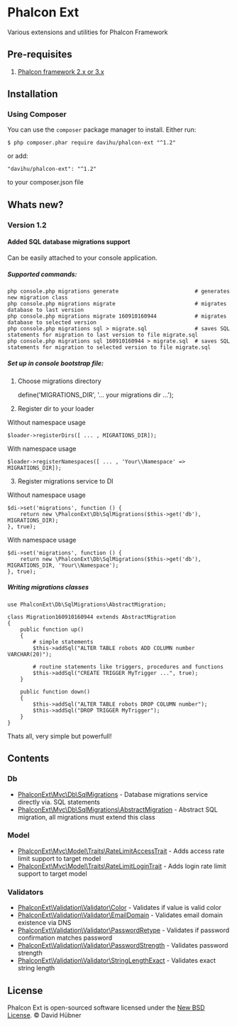 # Phalcon Ext

Various extensions and utilities for Phalcon Framework

## Pre-requisites

1. [Phalcon framework 2.x or 3.x](https://phalconphp.com/)

## Installation

### Using Composer
You can use the `composer` package manager to install. Either run:

    $ php composer.phar require davihu/phalcon-ext "^1.2"

or add:

    "davihu/phalcon-ext": "^1.2"

to your composer.json file

## Whats new?

### Version 1.2

#### Added SQL database migrations support

Can be easily attached to your console application.

##### Supported commands:

    php console.php migrations generate                        # generates new migration class
    php console.php migrations migrate                         # migrates database to last version
    php console.php migrations migrate 160910160944            # migrates database to selected version
    php console.php migrations sql > migrate.sql               # saves SQL statements for migration to last version to file migrate.sql
    php console.php migrations sql 160910160944 > migrate.sql  # saves SQL statements for migration to selected version to file migrate.sql

##### Set up in console bootstrap file:

1) Choose migrations directory

    define('MIGRATIONS_DIR', '... your migrations dir ...');

2) Register dir to your loader

Without namespace usage

    $loader->registerDirs([ ... , MIGRATIONS_DIR]);

With namespace usage

    $loader->registerNamespaces([ ... , 'Your\\Namespace' => MIGRATIONS_DIR]);

3) Register migrations service to DI

Without namespace usage

    $di->set('migrations', function () {
        return new \PhalconExt\Db\SqlMigrations($this->get('db'), MIGRATIONS_DIR);
    }, true);

With namespace usage

    $di->set('migrations', function () {
        return new \PhalconExt\Db\SqlMigrations($this->get('db'), MIGRATIONS_DIR, 'Your\\Namespace');
    }, true);

##### Writing migrations classes

    use PhalconExt\Db\SqlMigrations\AbstractMigration;

    class Migration160910160944 extends AbstractMigration
    {
        public function up()
        {
            # simple statements
            $this->addSql("ALTER TABLE robots ADD COLUMN number VARCHAR(20)");

            # routine statements like triggers, procedures and functions
            $this->addSql("CREATE TRIGGER MyTrigger ...", true);
        }

        public function down()
        {
            $this->addSql("ALTER TABLE robots DROP COLUMN number");
            $this->addSql("DROP TRIGGER MyTrigger");
        }
    }

Thats all, very simple but powerfull!

## Contents

### Db
* [PhalconExt\Mvc\Db\SqlMigrations](src/PhalconExt/Db/SqlMigrations) - Database migrations service directly via. SQL statements
* [PhalconExt\Mvc\Db\SqlMigrations\AbstractMigration](src/PhalconExt/Db/SqlMigrations/AbstractMigration) - Abstract SQL migration, all migrations must extend this class

### Model
* [PhalconExt\Mvc\Model\Traits\RateLimitAccessTrait](src/PhalconExt/Mvc/Model) - Adds access rate limit support to target model
* [PhalconExt\Mvc\Model\Traits\RateLimitLoginTrait](src/PhalconExt/Mvc/Model) - Adds login rate limit support to target model

### Validators
* [PhalconExt\Validation\Validator\Color](src/PhalconExt/Validation/Validator) - Validates if value is valid color
* [PhalconExt\Validation\Validator\EmailDomain](src/PhalconExt/Validation/Validator) - Validates email domain existence via DNS
* [PhalconExt\Validation\Validator\PasswordRetype](src/PhalconExt/Validation/Validator) - Validates if password confirmation matches password
* [PhalconExt\Validation\Validator\PasswordStrength](src/PhalconExt/Validation/Validator) - Validates password strength
* [PhalconExt\Validation\Validator\StringLengthExact](src/PhalconExt/Validation/Validator) - Validates exact string length

## License

Phalcon Ext is open-sourced software licensed under the [New BSD License](docs/LICENSE.md). © David Hübner